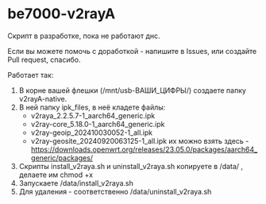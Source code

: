 ﻿# be7000-v2rayA

Скрипт в разработке, пока не работают днс.

Если вы можете помочь с доработкой - напишите в Issues, или создайте Pull request, спасибо.

Работает так: 
1. В корне вашей флешки (/mnt/usb-ВАШИ_ЦИФРЫ/) создаете папку v2rayA-native.
2. В ней папку ipk_files, в неё кладете файлы:
   - v2raya_2.2.5.7-1_aarch64_generic.ipk
   - v2ray-core_5.18.0-1_aarch64_generic.ipk
   - v2ray-geoip_202410030052-1_all.ipk
   - v2ray-geosite_20240920063125-1_all.ipk
их можно взять здесь - https://downloads.openwrt.org/releases/23.05.0/packages/aarch64_generic/packages/
4. Скрипты install_v2raya.sh и uninstall_v2raya.sh копируете в /data/ , делаете им chmod +x 
5. Запускаете /data/install_v2raya.sh
6. Для удаления - соответственно /data/uninstall_v2raya.sh
